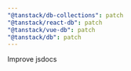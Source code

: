 ```yaml
---
"@tanstack/db-collections": patch
"@tanstack/react-db": patch
"@tanstack/vue-db": patch
"@tanstack/db": patch
---
```


Improve jsdocs
